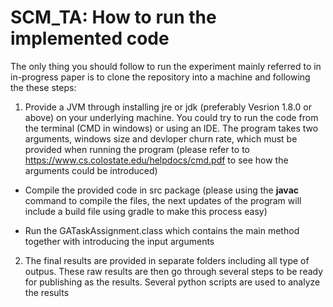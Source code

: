 # SCM_TA: How to run the implemented code
The only thing you should follow to run the experiment mainly referred to in in-progress paper is to clone the repository into 
a machine and following the these steps:
1. Provide a JVM through installing jre or jdk (preferably Vesrion 1.8.0 or above) on your underlying machine.
You could try to run the code from the terminal (CMD in windows) or using an IDE.
The program takes two arguments, windows size and devloper churn rate, which must be provided when running the program (please refer to 
 to https://www.cs.colostate.edu/helpdocs/cmd.pdf to see how the arguments could be introduced)

* Compile the provided code in src package (please using the **javac** command to compile the files, the next updates of the program
will include a build file using gradle to make this process easy)

* Run the GATaskAssignment.class which contains the main method together with introducing the input arguments

2. The final results are provided in separate folders including all type of outpus. These raw results are then go through several steps 
to be ready for publishing as the results. Several python scripts are used to analyze the results

